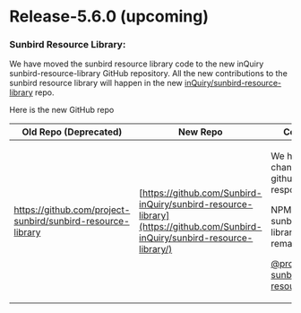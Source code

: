 # Release-5.6.0 (upcoming)

### Sunbird Resource Library:

We have moved the sunbird resource library code to the new inQuiry sunbird-resource-library GitHub repository. All the new contributions to the sunbird resource library will happen in the new [inQuiry/sunbird-resource-library](https://github.com/Sunbird-inQuiry/sunbird-resource-library) repo.

Here is the  new GitHub repo

| Old Repo (Deprecated)                                                                                                                                                                                            | New Repo                                                                                                                    | Comments                                                                                                                                                                                                                                                        |
| ---------------------------------------------------------------------------------------------------------------------------------------------------------------------------------------------------------------- | --------------------------------------------------------------------------------------------------------------------------- | --------------------------------------------------------------------------------------------------------------------------------------------------------------------------------------------------------------------------------------------------------------- |
| <p><mark style="color:red;"></mark><a href="https://github.com/project-sunbird/sunbird-resource-library"><mark style="color:red;">https://github.com/project-sunbird/sunbird-resource-library</mark></a><br></p> | [https://github.com/Sunbird-inQuiry/sunbird-resource-library](https://github.com/Sunbird-inQuiry/sunbird-resource-library/) | <p>We have only changed the github respository. </p><p>NPM package of sunbird resource library will remain as it is. </p><p><a href="https://www.npmjs.com/package/@project-sunbird/sunbird-resource-library">@project-sunbird/sunbird-resource-library</a></p> |
